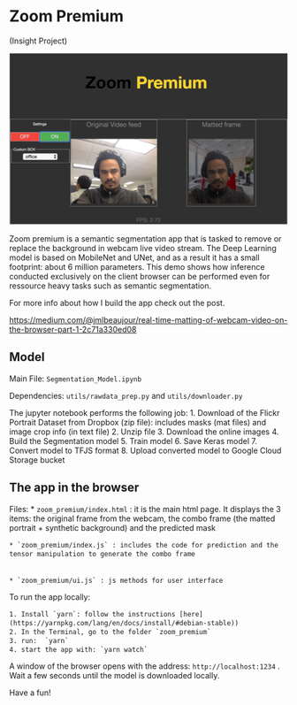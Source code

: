 # Zoom Premium
(Insight Project)

![result](results.png)

Zoom premium is a semantic segmentation app that is tasked to remove or replace the background in webcam live video stream. The Deep Learning model is based on MobileNet and UNet, and as a result it has a small footprint: about 6 million parameters. This demo shows how inference conducted exclusively on the client browser can be performed even for ressource heavy tasks such as semantic segmentation. 

 
For more info about how I build the app check out the post.

https://medium.com/@jmlbeaujour/real-time-matting-of-webcam-video-on-the-browser-part-1-2c71a330ed08


## Model

Main File: `Segmentation_Model.ipynb`

Dependencies: `utils/rawdata_prep.py` and `utils/downloader.py`

The jupyter notebook performs the following job:
	1. Download of the Flickr Portrait Dataset from Dropbox (zip file): includes masks (mat files) and image crop info (in text file)
	2. Unzip file
	3. Download the online images
	4. Build the Segmentation model
	5. Train model
	6. Save Keras model
	7. Convert model to TFJS format
	8. Upload converted model to Google Cloud Storage bucket


## The app in the browser

Files: 
	* `zoom_premium/index.html` : it is the main html page. 
		It displays the 3 items: the original frame from the webcam, the combo frame (the matted portrait + synthetic background) and the predicted mask

	* `zoom_premium/index.js` : includes the code for prediction and the tensor manipulation to generate the combo frame


	* `zoom_premium/ui.js` : js methods for user interface

To run the app locally:

	1. Install `yarn`: follow the instructions [here](https://yarnpkg.com/lang/en/docs/install/#debian-stable))
	2. In the Terminal, go to the folder `zoom_premium`
	3. run:  `yarn`
	4. start the app with: `yarn watch`

A window of the browser opens with the address: `http://localhost:1234` . Wait a few seconds until the model is downloaded locally.

Have a fun!
